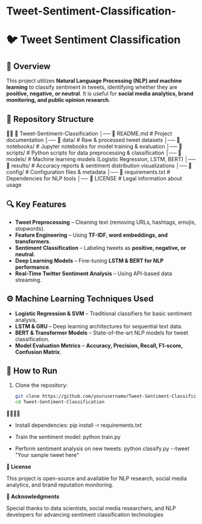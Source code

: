 # Tweet-Sentiment-Classification-
# 🐦 Tweet Sentiment Classification

## 📌 Overview
This project utilizes **Natural Language Processing (NLP) and machine learning** to classify sentiment in tweets, identifying whether they are **positive, negative, or neutral**. It is useful for **social media analytics, brand monitoring, and public opinion research**.

## 📁 Repository Structure


📂 Tweet-Sentiment-Classification │── 📄 README.md               # Project documentation │── 📂 data/                   # Raw & processed tweet datasets │── 📂 notebooks/              # Jupyter notebooks for model training & evaluation │── 📂 scripts/                # Python scripts for data preprocessing & classification │── 📂 models/                 # Machine learning models (Logistic Regression, LSTM, BERT) │── 📂 results/                # Accuracy reports & sentiment distribution visualizations │── 📂 config/                 # Configuration files & metadata │── 📄 requirements.txt        # Dependencies for NLP tools │── 📄 LICENSE                 # Legal information about usage

## 🔍 Key Features
- **Tweet Preprocessing** – Cleaning text (removing URLs, hashtags, emojis, stopwords).
- **Feature Engineering** – Using **TF-IDF, word embeddings, and transformers**.
- **Sentiment Classification** – Labeling tweets as **positive, negative, or neutral**.
- **Deep Learning Models** – Fine-tuning **LSTM & BERT for NLP performance**.
- **Real-Time Twitter Sentiment Analysis** – Using API-based data streaming.

## ⚙️ Machine Learning Techniques Used
- **Logistic Regression & SVM** – Traditional classifiers for basic sentiment analysis.
- **LSTM & GRU** – Deep learning architectures for sequential text data.
- **BERT & Transformer Models** – State-of-the-art NLP models for tweet classification.
- **Model Evaluation Metrics** – **Accuracy, Precision, Recall, F1-score, Confusion Matrix**.

## 🚀 How to Run
1. Clone the repository:
   ```bash
   git clone https://github.com/yourusername/Tweet-Sentiment-Classification.git
   cd Tweet-Sentiment-Classification


- Install dependencies:
pip install -r requirements.txt
- Train the sentiment model:
python train.py


- Perform sentiment analysis on new tweets:
python classify.py --tweet "Your sample tweet here"


**📜 License**

This project is open-source and available for NLP research, social media analytics, and brand reputation monitoring.

**🙌 Acknowledgments**

Special thanks to data scientists, social media researchers, and NLP developers for advancing sentiment classification technologies

